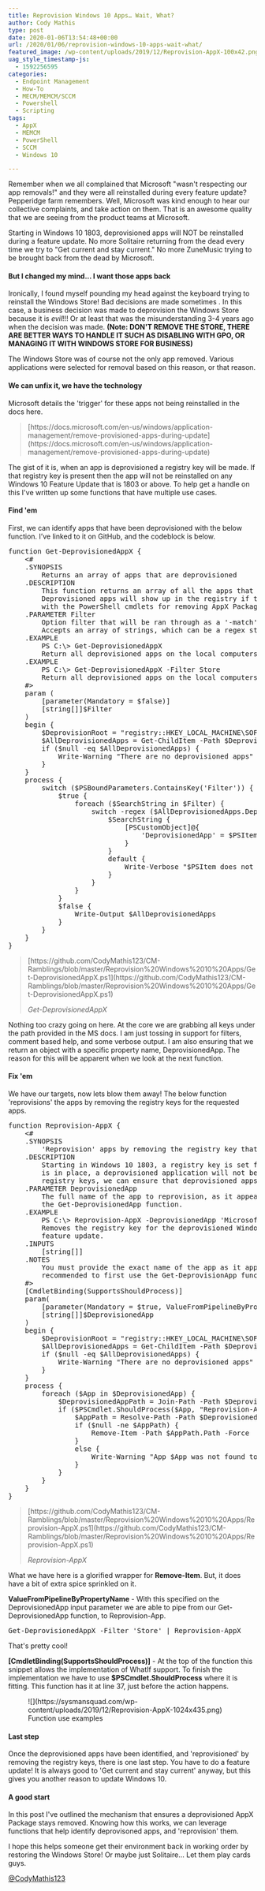 ```yaml
---
title: Reprovision Windows 10 Apps… Wait, What?
author: Cody Mathis
type: post
date: 2020-01-06T13:54:48+00:00
url: /2020/01/06/reprovision-windows-10-apps-wait-what/
featured_image: /wp-content/uploads/2019/12/Reprovision-AppX-100x42.png
uag_style_timestamp-js:
  - 1592256595
categories:
  - Endpoint Management
  - How-To
  - MECM/MEMCM/SCCM
  - Powershell
  - Scripting
tags:
  - AppX
  - MEMCM
  - PowerShell
  - SCCM
  - Windows 10

---
```

Remember when we all complained that Microsoft "wasn't respecting our app removals!" and they were all reinstalled during every feature update? Pepperidge farm remembers. Well, Microsoft was kind enough to hear our collective complaints, and take action on them. That is an awesome quality that we are seeing from the product teams at Microsoft. 

Starting in Windows 10 1803, deprovisioned apps will NOT be reinstalled during a feature update. No more Solitaire returning from the dead every time we try to "Get current and stay current." No more ZuneMusic trying to be brought back from the dead by Microsoft. 

#### But I changed my mind... I want those apps back

Ironically, I found myself pounding my head against the keyboard trying to reinstall the Windows Store! Bad decisions are made sometimes . In this case, a business decision was made to deprovision the Windows Store because it is _evil_!!! Or at least that was the misunderstanding 3-4 years ago when the decision was made. **(Note: DON'T REMOVE THE STORE, THERE ARE BETTER WAYS TO HANDLE IT SUCH AS DISABLING WITH GPO, OR MANAGING IT WITH WINDOWS STORE FOR BUSINESS)**

The Windows Store was of course not the only app removed. Various applications were selected for removal based on this reason, or that reason. 

#### We can unfix it, we have the technology

Microsoft details the 'trigger' for these apps not being reinstalled in the docs here.

<blockquote class="wp-block-quote">
  <p>
    [https://docs.microsoft.com/en-us/windows/application-management/remove-provisioned-apps-during-update](https://docs.microsoft.com/en-us/windows/application-management/remove-provisioned-apps-during-update)
  </p>
</blockquote>

The gist of it is, when an app is deprovisioned a registry key will be made. If that registry key is present then the app will not be reinstalled on any Windows 10 Feature Update that is 1803 or above. To help get a handle on this I've written up some functions that have multiple use cases. 

#### Find 'em

First, we can identify apps that have been deprovisioned with the below function. I’ve linked to it on GitHub, and the codeblock is below. 

<div class="wp-block-codemirror-blocks-code-block code-block">
  <pre class="CodeMirror" data-setting="{&quot;mode&quot;:&quot;powershell&quot;,&quot;mime&quot;:&quot;application/x-powershell&quot;,&quot;theme&quot;:&quot;default&quot;,&quot;lineNumbers&quot;:true,&quot;styleActiveLine&quot;:true,&quot;lineWrapping&quot;:true,&quot;readOnly&quot;:true,&quot;fileName&quot;:&quot;shell.ps1&quot;,&quot;language&quot;:&quot;PowerShell&quot;,&quot;modeName&quot;:&quot;powershell&quot;}">function Get-DeprovisionedAppX {
    &lt;#
    .SYNOPSIS
        Returns an array of apps that are deprovisioned
    .DESCRIPTION
        This function returns an array of all the apps that are deprovisioned on the local computer.
        Deprovisioned apps will show up in the registry if they were removed while Windows was offline, or
        with the PowerShell cmdlets for removing AppX Packages.
    .PARAMETER Filter
        Option filter that will be ran through as a '-match' so that regex can be used
        Accepts an array of strings, which can be a regex string if you wish
    .EXAMPLE
        PS C:\&gt; Get-DeprovisionedAppX
        Return all deprovisioned apps on the local computers
    .EXAMPLE
        PS C:\&gt; Get-DeprovisionedAppX -Filter Store
        Return all deprovisioned apps on the local computers that match the filter 'Store'
    #&gt;
    param (
        [parameter(Mandatory = $false)]
        [string[]]$Filter
    )
    begin {
        $DeprovisionRoot = "registry::HKEY_LOCAL_MACHINE\SOFTWARE\Microsoft\Windows\CurrentVersion\Appx\AppxAllUserStore\Deprovisioned"
        $AllDeprovisionedApps = Get-ChildItem -Path $DeprovisionRoot | Select-Object -Property @{ Name = 'DeprovisionedApp'; Expression = { $_.PSChildName } }
        if ($null -eq $AllDeprovisionedApps) {
            Write-Warning "There are no deprovisioned apps"
        }
    }
    process {
        switch ($PSBoundParameters.ContainsKey('Filter')) {
            $true {
                foreach ($SearchString in $Filter) {
                    switch -regex ($AllDeprovisionedApps.DeprovisionedApp) {
                        $SearchString {
                            [PSCustomObject]@{ 
                                'DeprovisionedApp' = $PSItem
                            }
                        }
                        default {
                            Write-Verbose "$PSItem does not match the filter `'$SearchString`""
                        }
                    }
                }
            }
            $false {
                Write-Output $AllDeprovisionedApps
            }
        }
    }
}</pre>
</div>

<blockquote class="wp-block-quote">
  <p>
    [https://github.com/CodyMathis123/CM-Ramblings/blob/master/Reprovision%20Windows%2010%20Apps/Get-DeprovisionedAppX.ps1](https://github.com/CodyMathis123/CM-Ramblings/blob/master/Reprovision%20Windows%2010%20Apps/Get-DeprovisionedAppX.ps1)
  </p>
  
  <cite>Get-DeprovisionedAppX</cite>
</blockquote>

Nothing too crazy going on here. At the core we are grabbing all keys under the path provided in the MS docs. I am just tossing in support for filters, comment based help, and some verbose output. I am also ensuring that we return an object with a specific property name, DeprovisionedApp. The reason for this will be apparent when we look at the next function.

#### Fix 'em

We have our targets, now lets blow them away! The below function 'reprovisions' the apps by removing the registry keys for the requested apps. 

<div class="wp-block-codemirror-blocks-code-block code-block">
  <pre class="CodeMirror" data-setting="{&quot;mode&quot;:&quot;powershell&quot;,&quot;mime&quot;:&quot;application/x-powershell&quot;,&quot;theme&quot;:&quot;default&quot;,&quot;lineNumbers&quot;:true,&quot;styleActiveLine&quot;:true,&quot;lineWrapping&quot;:true,&quot;readOnly&quot;:true,&quot;fileName&quot;:&quot;shell.ps1&quot;,&quot;language&quot;:&quot;PowerShell&quot;,&quot;modeName&quot;:&quot;powershell&quot;}">function Reprovision-AppX {
    &lt;#
    .SYNOPSIS
        'Reprovision' apps by removing the registry key that prevents app reinstall
    .DESCRIPTION
        Starting in Windows 10 1803, a registry key is set for every deprovisioned app. As long as this registry key
        is in place, a deprovisioned application will not be reinstalled during a feature update. By removing these
        registry keys, we can ensure that deprovisioned apps, such as the windows store are able to be reinstalled.
    .PARAMETER DeprovisionedApp
        The full name of the app to reprovision, as it appears in the registry. You can easily get this name using
        the Get-DeprovisionedApp function. 
    .EXAMPLE
        PS C:\&gt; Reprovision-AppX -DeprovisionedApp 'Microsoft.WindowsAlarms_8wekyb3d8bbwe'
        Removes the registry key for the deprovisioned WindowsAlarms app. The app will return after the next
        feature update.
    .INPUTS
        [string[]]
    .NOTES
        You must provide the exact name of the app as it appears in the registry. This is the full app 'name' - It is 
        recommended to first use the Get-DeprovisionApp function to find apps that can be reprovisioned.
    #&gt;
    [CmdletBinding(SupportsShouldProcess)]
    param(
        [parameter(Mandatory = $true, ValueFromPipelineByPropertyName = $true)]
        [string[]]$DeprovisionedApp
    )
    begin {
        $DeprovisionRoot = "registry::HKEY_LOCAL_MACHINE\SOFTWARE\Microsoft\Windows\CurrentVersion\Appx\AppxAllUserStore\Deprovisioned"
        $AllDeprovisionedApps = Get-ChildItem -Path $DeprovisionRoot
        if ($null -eq $AllDeprovisionedApps) {
            Write-Warning "There are no deprovisioned apps"
        }
    }
    process {
        foreach ($App in $DeprovisionedApp) {
            $DeprovisionedAppPath = Join-Path -Path $DeprovisionRoot -ChildPath $App
            if ($PSCmdlet.ShouldProcess($App, "Reprovision-App")) {
                $AppPath = Resolve-Path -Path $DeprovisionedAppPath -ErrorAction Ignore
                if ($null -ne $AppPath) {
                    Remove-Item -Path $AppPath.Path -Force
                }
                else {
                    Write-Warning "App $App was not found to be deprovisioned"
                }
            }
        }
    }
}</pre>
</div>

<blockquote class="wp-block-quote">
  <p>
    [https://github.com/CodyMathis123/CM-Ramblings/blob/master/Reprovision%20Windows%2010%20Apps/Reprovision-AppX.ps1](https://github.com/CodyMathis123/CM-Ramblings/blob/master/Reprovision%20Windows%2010%20Apps/Reprovision-AppX.ps1)
  </p>
  
  <cite>Reprovision-AppX</cite>
</blockquote>

What we have here is a glorified wrapper for **Remove-Item**. But, it does have a bit of extra spice sprinkled on it. 

**ValueFromPipelineByPropertyName** - With this specified on the DeprovisionedApp input parameter we are able to pipe from our Get-DeprovisionedApp function, to Reprovision-App. 

<div class="wp-block-codemirror-blocks-code-block code-block">
  <pre class="CodeMirror" data-setting="{&quot;mode&quot;:&quot;powershell&quot;,&quot;mime&quot;:&quot;application/x-powershell&quot;,&quot;theme&quot;:&quot;material&quot;,&quot;lineNumbers&quot;:true,&quot;styleActiveLine&quot;:true,&quot;lineWrapping&quot;:true,&quot;readOnly&quot;:true,&quot;fileName&quot;:&quot;shell.ps1&quot;,&quot;language&quot;:&quot;PowerShell&quot;,&quot;modeName&quot;:&quot;powershell&quot;}">Get-DeprovisionedAppX -Filter 'Store' | Reprovision-AppX</pre>
</div>

That's pretty cool! 

**[CmdletBinding(SupportsShouldProcess)]** - At the top of the function this snippet allows the implementation of WhatIf support. To finish the implementation we have to use **$PSCmdlet.ShouldProcess** where it is fitting. This function has it at line 37, just before the action happens. 

<div class="wp-block-image">
  <figure class="aligncenter size-large is-resized">![](https://sysmansquad.com/wp-content/uploads/2019/12/Reprovision-AppX-1024x435.png)<figcaption>Function use examples</figcaption></figure>
</div>

#### Last step

Once the deprovisioned apps have been identified, and 'reprovisioned' by removing the registry keys, there is one last step. You have to do a feature update! It is always good to 'Get current and stay current' anyway, but this gives you another reason to update Windows 10. 

#### A good start

In this post I've outlined the mechanism that ensures a deprovisioned AppX Package stays removed. Knowing how this works, we can leverage functions that help identify deprovisoned apps, and 'reprovision' them. 

I hope this helps someone get their environment back in working order by restoring the Windows Store! Or maybe just Solitaire... Let them play cards guys. 

[@CodyMathis123](https://twitter.com/CodyMathis123)


